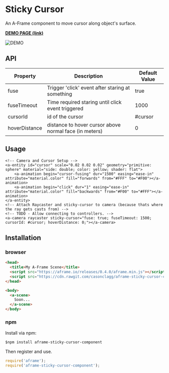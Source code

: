 # Sticky Cursor

An A-Frame component to move cursor along object's surface.

**[DEMO PAGE (link)](https://casonclagg.github.io/aframe-sticky-cursor-component/basic/)**

![DEMO](demo.gif)

## API

| Property          | Description                                              | Default Value |
| ----------------- | -------------------------------------------------------- | ------------- |
| fuse              | Trigger 'click' event after staring at something         | true          |
| fuseTimeout       | Time required staring until click event triggered        | 1000          |
| cursorId          | id of the cursor                                         | #cursor       |
| hoverDistance     | distance to hover cursor above normal face (in meters)   | 0             |

## Usage

    <!-- Camera and Cursor Setup -->
    <a-entity id="cursor" scale="0.02 0.02 0.02" geometry="primitive: sphere" material="side: double; color: yellow; shader: flat">
        <a-animation begin="cursor-fusing" dur="1500" easing="ease-in" attribute="material.color" fill="forwards" from="#FFF" to="#F00"></a-animation>
        <a-animation begin="click" dur="1" easing="ease-in" attribute="material.color" fill="backwards" from="#F00" to="#FFF"></a-animation>
    </a-entity>
    <!-- Attach Raycaster and sticky-cursor to camera (because thats where the ray gets casts from) -->
    <!-- TODO - Allow connecting to controllers. -->
    <a-camera raycaster sticky-cursor="fuse: true; fuseTimeout: 1500; cursorId: #cursor; hoverDistance: 0;"></a-camera>

## Installation

### browser

```html
<head>
  <title>My A-Frame Scene</title>
  <script src="https://aframe.io/releases/0.4.0/aframe.min.js"></script>
  <script src="https://cdn.rawgit.com/casonclagg/aframe-sticky-cursor-component/master/dist/aframe-sticky-cursor-component.min.js"></script>
</head>

<body>
  <a-scene>
    Soon...
  </a-scene>
</body>
```

### npm
Install via npm:

`$npm install aframe-sticky-cursor-component`

Then register and use.

```javascript
require('aframe');
require('aframe-sticky-cursor-component');
```

